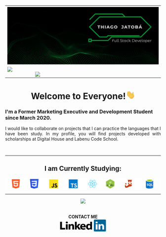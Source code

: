 <table style="width:100%">
  <tr>
    <th>
      <img src="https://github.com/tjatoba/tjatoba/blob/main/images/bannerthiagojatoba.png" alt="banner_github" style="max-width:100%;">
    </th>
  </tr>
  <tr>
    <td>
      <img width="370px" align="left" src="https://github-readme-stats.vercel.app/api/top-langs/?username=tjatoba&layout=compact&theme=blue-green" style="max-width:100%;"><img width="400px" align="right" src="https://github-readme-stats.vercel.app/api?username=tjatoba&amp;theme=blue-green" style="max-width:100%;">
    </td>
  </tr>
</table>

<h1 align="center">Welcome to Everyone!<img src="https://github.com/tjatoba/tjatoba/blob/main/images/Hi.gif" width="30px" style="max-width:100%;"></h1> 

<h3>I'm a Former Marketing Executive and Development Student since March 2020.</h3>
<p align="justify">I would like to collaborate on projects that I can practice the languages that I have been study. In my profile, you will find projects developed with scholarships at Digital House and Labenu Code School.</p>
</br>

<hr></hr> 
<h2 align="center">I am Currently Studying:</h2>
<p align="center" style="display: flex; justify-content: space-between">
  <img alt="tjatoba-techskills" style="max-width:100%;"src="https://github.com/tjatoba/tjatoba/blob/main/images/bannerlinguagens.png">
</p>
<hr></hr> 
<div align="center">
<img src="https://komarev.com/ghpvc/?username=your-github-username&color=079839">
</br>
</br>

**CONTACT ME**
<br/>
<a href="https://www.linkedin.com/in/thiagojatobadev/">
  <img alt="tjatoba-linkedin" height="40" width="150" src="https://github.com/tjatoba/tjatoba/blob/main/images/LinkedIn_Logo.png">
</a>
</div>
